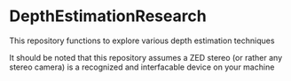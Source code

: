 # DepthEstimationResearch
This repository functions to explore various depth estimation techniques


It should be noted that this repository assumes a ZED stereo (or rather any stereo camera) is a recognized and interfacable device on your machine
